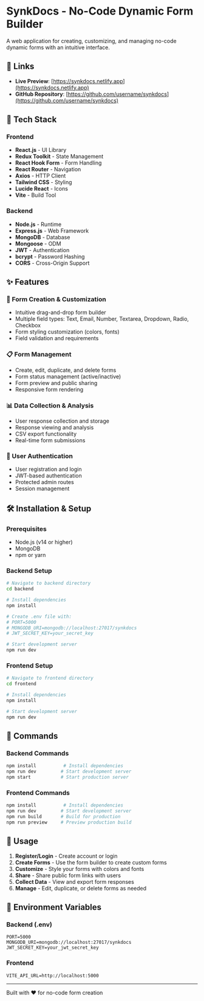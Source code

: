 # SynkDocs - No-Code Dynamic Form Builder

A web application for creating, customizing, and managing no-code dynamic forms with an intuitive interface.

## 🔗 Links

- **Live Preview**: [https://synkdocs.netlify.app](https://synkdocs.netlify.app)
- **GitHub Repository**: [https://github.com/username/synkdocs](https://github.com/username/synkdocs)

## 🚀 Tech Stack

### Frontend
- **React.js** - UI Library
- **Redux Toolkit** - State Management
- **React Hook Form** - Form Handling
- **React Router** - Navigation
- **Axios** - HTTP Client
- **Tailwind CSS** - Styling
- **Lucide React** - Icons
- **Vite** - Build Tool

### Backend
- **Node.js** - Runtime
- **Express.js** - Web Framework
- **MongoDB** - Database
- **Mongoose** - ODM
- **JWT** - Authentication
- **bcrypt** - Password Hashing
- **CORS** - Cross-Origin Support

## ✨ Features

### 🔨 Form Creation & Customization
- Intuitive drag-and-drop form builder
- Multiple field types: Text, Email, Number, Textarea, Dropdown, Radio, Checkbox
- Form styling customization (colors, fonts)
- Field validation and requirements

### 📋 Form Management
- Create, edit, duplicate, and delete forms
- Form status management (active/inactive)
- Form preview and public sharing
- Responsive form rendering

### 📊 Data Collection & Analysis
- User response collection and storage
- Response viewing and analysis
- CSV export functionality
- Real-time form submissions

### 🔐 User Authentication
- User registration and login
- JWT-based authentication
- Protected admin routes
- Session management

## 🛠️ Installation & Setup

### Prerequisites
- Node.js (v14 or higher)
- MongoDB
- npm or yarn

### Backend Setup
```bash
# Navigate to backend directory
cd backend

# Install dependencies
npm install

# Create .env file with:
# PORT=5000
# MONGODB_URI=mongodb://localhost:27017/synkdocs
# JWT_SECRET_KEY=your_secret_key

# Start development server
npm run dev
```

### Frontend Setup
```bash
# Navigate to frontend directory
cd frontend

# Install dependencies
npm install

# Start development server
npm run dev
```

## 🚀 Commands

### Backend Commands
```bash
npm install          # Install dependencies
npm run dev         # Start development server
npm start           # Start production server
```

### Frontend Commands
```bash
npm install          # Install dependencies
npm run dev         # Start development server
npm run build       # Build for production
npm run preview     # Preview production build
```

## 📱 Usage

1. **Register/Login** - Create account or login
2. **Create Forms** - Use the form builder to create custom forms
3. **Customize** - Style your forms with colors and fonts
4. **Share** - Share public form links with users
5. **Collect Data** - View and export form responses
6. **Manage** - Edit, duplicate, or delete forms as needed

## 🔧 Environment Variables

### Backend (.env)
```
PORT=5000
MONGODB_URI=mongodb://localhost:27017/synkdocs
JWT_SECRET_KEY=your_jwt_secret_key
```

### Frontend
```
VITE_API_URL=http://localhost:5000
```

---

Built with ❤️ for no-code form creation
